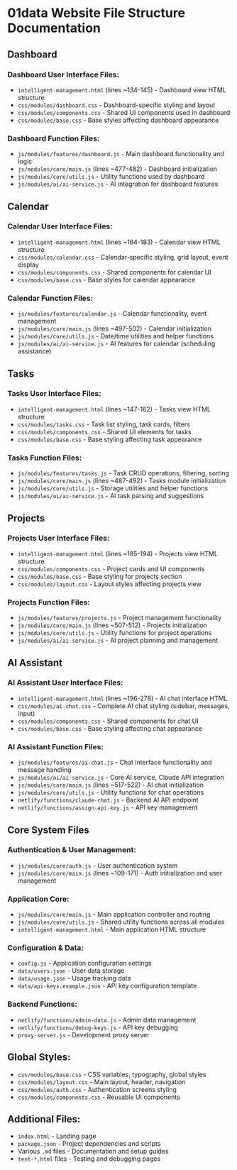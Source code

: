 # 01data Website File Structure Documentation

## Dashboard

### Dashboard User Interface Files:
- `intelligent-management.html` (lines ~134-145) - Dashboard view HTML structure
- `css/modules/dashboard.css` - Dashboard-specific styling and layout
- `css/modules/components.css` - Shared UI components used in dashboard
- `css/modules/base.css` - Base styles affecting dashboard appearance

### Dashboard Function Files:
- `js/modules/features/dashboard.js` - Main dashboard functionality and logic
- `js/modules/core/main.js` (lines ~477-482) - Dashboard initialization
- `js/modules/core/utils.js` - Utility functions used by dashboard
- `js/modules/ai/ai-service.js` - AI integration for dashboard features

## Calendar

### Calendar User Interface Files:
- `intelligent-management.html` (lines ~164-183) - Calendar view HTML structure
- `css/modules/calendar.css` - Calendar-specific styling, grid layout, event display
- `css/modules/components.css` - Shared components for calendar UI
- `css/modules/base.css` - Base styles for calendar appearance

### Calendar Function Files:
- `js/modules/features/calendar.js` - Calendar functionality, event management
- `js/modules/core/main.js` (lines ~497-502) - Calendar initialization
- `js/modules/core/utils.js` - Date/time utilities and helper functions
- `js/modules/ai/ai-service.js` - AI features for calendar (scheduling assistance)

## Tasks

### Tasks User Interface Files:
- `intelligent-management.html` (lines ~147-162) - Tasks view HTML structure
- `css/modules/tasks.css` - Task list styling, task cards, filters
- `css/modules/components.css` - Shared UI elements for tasks
- `css/modules/base.css` - Base styling affecting task appearance

### Tasks Function Files:
- `js/modules/features/tasks.js` - Task CRUD operations, filtering, sorting
- `js/modules/core/main.js` (lines ~487-492) - Tasks module initialization
- `js/modules/core/utils.js` - Storage utilities and helper functions
- `js/modules/ai/ai-service.js` - AI task parsing and suggestions

## Projects

### Projects User Interface Files:
- `intelligent-management.html` (lines ~185-194) - Projects view HTML structure
- `css/modules/components.css` - Project cards and UI components
- `css/modules/base.css` - Base styling for projects section
- `css/modules/layout.css` - Layout styles affecting projects view

### Projects Function Files:
- `js/modules/features/projects.js` - Project management functionality
- `js/modules/core/main.js` (lines ~507-512) - Projects initialization
- `js/modules/core/utils.js` - Utility functions for project operations
- `js/modules/ai/ai-service.js` - AI project planning and management

## AI Assistant

### AI Assistant User Interface Files:
- `intelligent-management.html` (lines ~196-278) - AI chat interface HTML
- `css/modules/ai-chat.css` - Complete AI chat styling (sidebar, messages, input)
- `css/modules/components.css` - Shared components for chat UI
- `css/modules/base.css` - Base styling affecting chat appearance

### AI Assistant Function Files:
- `js/modules/features/ai-chat.js` - Chat interface functionality and message handling
- `js/modules/ai/ai-service.js` - Core AI service, Claude API integration
- `js/modules/core/main.js` (lines ~517-522) - AI chat initialization
- `js/modules/core/utils.js` - Utility functions for chat operations
- `netlify/functions/claude-chat.js` - Backend AI API endpoint
- `netlify/functions/assign-api-key.js` - API key management

## Core System Files

### Authentication & User Management:
- `js/modules/core/auth.js` - User authentication system
- `js/modules/core/main.js` (lines ~109-171) - Auth initialization and user management

### Application Core:
- `js/modules/core/main.js` - Main application controller and routing
- `js/modules/core/utils.js` - Shared utility functions across all modules
- `intelligent-management.html` - Main application HTML structure

### Configuration & Data:
- `config.js` - Application configuration settings
- `data/users.json` - User data storage
- `data/usage.json` - Usage tracking data
- `data/api-keys.example.json` - API key configuration template

### Backend Functions:
- `netlify/functions/admin-data.js` - Admin data management
- `netlify/functions/debug-keys.js` - API key debugging
- `proxy-server.js` - Development proxy server

## Global Styles:
- `css/modules/base.css` - CSS variables, typography, global styles
- `css/modules/layout.css` - Main layout, header, navigation
- `css/modules/auth.css` - Authentication screens styling
- `css/modules/components.css` - Reusable UI components

## Additional Files:
- `index.html` - Landing page
- `package.json` - Project dependencies and scripts
- Various `.md` files - Documentation and setup guides
- `test-*.html` files - Testing and debugging pages